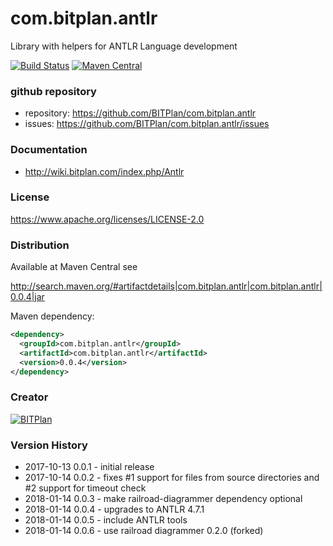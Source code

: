 # com.bitplan.antlr
Library with helpers for ANTLR Language development

[![Build Status](https://travis-ci.org/BITPlan/com.bitplan.antlr.svg?branch=master)](https://travis-ci.org/BITPlan/com.bitplan.antlr)
[![Maven Central](https://maven-badges.herokuapp.com/maven-central/com.bitplan.antlr/com.bitplan.antlr/badge.svg)](https://maven-badges.herokuapp.com/maven-central/com.bitplan.antlr/com.bitplan.antlr)

### github repository
* repository: https://github.com/BITPlan/com.bitplan.antlr
* issues: https://github.com/BITPlan/com.bitplan.antlr/issues

### Documentation
* http://wiki.bitplan.com/index.php/Antlr

### License
https://www.apache.org/licenses/LICENSE-2.0

### Distribution
Available at Maven Central see 

http://search.maven.org/#artifactdetails|com.bitplan.antlr|com.bitplan.antlr|0.0.4|jar

Maven dependency:

```xml
<dependency>
  <groupId>com.bitplan.antlr</groupId>
  <artifactId>com.bitplan.antlr</artifactId>
  <version>0.0.4</version>
</dependency>
```

### Creator 
[![BITPlan](http://wiki.bitplan.com/images/wiki/thumb/8/87/BITPlanLogo2012.svg/200px-BITPlanLogo2012.svg.png)](http://www.bitplan.com)

### Version History
* 2017-10-13 0.0.1 - initial release
* 2017-10-14 0.0.2 - fixes #1 support for files from source directories
                     and #2 support for timeout check
* 2018-01-14 0.0.3 - make railroad-diagrammer dependency optional
* 2018-01-14 0.0.4 - upgrades to ANTLR 4.7.1 
* 2018-01-14 0.0.5 - include ANTLR tools 
* 2018-01-14 0.0.6 - use railroad diagrammer 0.2.0 (forked) 

